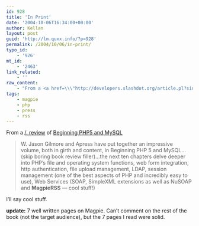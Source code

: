 ```yaml
---
id: 928
title: 'In Print'
date: '2004-10-06T16:34:00+00:00'
author: Kellan
layout: post
guid: 'http://lm.quxx.info/?p=928'
permalink: /2004/10/06/in-print/
typo_id:
    - '926'
mt_id:
    - '2463'
link_related:
    - ''
raw_content:
    - "From a <a href=\\\"http://developers.slashdot.org/article.pl?sid=04/10/05/1636239&tid=169&tid=192&tid=221&tid=6\\\">/. review</a> of <a href=\\\"http://www.amazon.com/exec/obidos/tg/detail/-/1893115518/\\\">Beginning PHP5 and MySQL</a>\r\n<blockquote>\r\nW. Jason Gilmore and Apress have put together an impressive volume, both in girth and content, in Beginning PHP 5 and MySQL...(skip boring book review filler)...the next ten chapters delve deeper into PHP\\'s file and operating system functions, web form integration, http authentication, file upload management, LDAP, session management (one of the best aspects of PHP and incredibly easy to use), Web Services (SOAP, SimpleXML extensions as well as NuSOAP and <b>MagpieRSS</b> -- cool stuff!)\r\n</blockquote>\r\n\r\nI\\'ll say cool stuff.\r\n\r\n<b>update:</b> 7 well written pages on Magpie.  Can\\'t comment on the rest of the book (not the target audience), but the 7 pages I read were solid."
tags:
    - magpie
    - php
    - press
    - rss
---
```


From a [/. review](http://developers.slashdot.org/article.pl?sid=04/10/05/1636239&tid=169&tid=192&tid=221&tid=6) of [Beginning PHP5 and MySQL](http://www.amazon.com/exec/obidos/tg/detail/-/1893115518/)

> W. Jason Gilmore and Apress have put together an impressive volume, both in girth and content, in Beginning PHP 5 and MySQL…(skip boring book review filler)…the next ten chapters delve deeper into PHP’s file and operating system functions, web form integration, http authentication, file upload management, LDAP, session management (one of the best aspects of PHP and incredibly easy to use), Web Services (SOAP, SimpleXML extensions as well as NuSOAP and **MagpieRSS** — cool stuff!)

I’ll say cool stuff.

**update:** 7 well written pages on Magpie. Can’t comment on the rest of the book (not the target audience), but the 7 pages I read were solid.